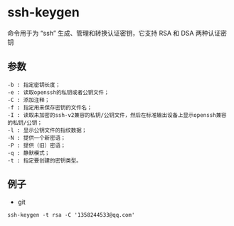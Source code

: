 # ssh-keygen
命令用于为 “ssh” 生成、管理和转换认证密钥，它支持 RSA 和 DSA 两种认证密钥

## 参数
```shell
-b : 指定密钥长度； 
-e : 读取openssh的私钥或者公钥文件； 
-C : 添加注释； 
-f : 指定用来保存密钥的文件名； 
-I : 读取未加密的ssh-v2兼容的私钥/公钥文件，然后在标准输出设备上显示openssh兼容的私钥/公钥； 
-l : 显示公钥文件的指纹数据； 
-N : 提供一个新密语； 
-P : 提供（旧）密语； 
-q : 静默模式； 
-t : 指定要创建的密钥类型。 
```

## 例子

- git
```shell
ssh-keygen -t rsa -C '1358244533@qq.com' 
```
